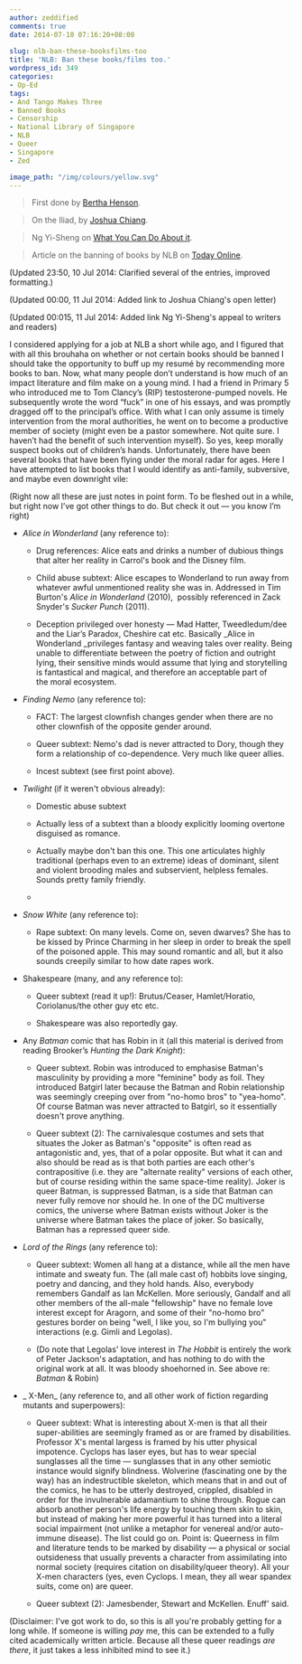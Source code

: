 ```yaml
---
author: zeddified
comments: true
date: 2014-07-10 07:16:20+08:00
 
slug: nlb-ban-these-booksfilms-too
title: 'NLB: Ban these books/films too.'
wordpress_id: 349
categories:
- Op-Ed
tags:
- And Tango Makes Three
- Banned Books
- Censorship
- National Library of Singapore
- NLB
- Queer
- Singapore
- Zed

image_path: "/img/colours/yellow.svg"
---
```


> First done by [Bertha Henson](http://berthahenson.wordpress.com/2014/07/09/ban-these-books-too/).

> On the Iliad, by [Joshua Chiang](https://www.facebook.com/notes/joshua-chiang/open-letter-in-response-to-the-book-removal-by-nlb-dont-stop-with-those-two-book/10152342809184888).

> Ng Yi-Sheng on [What You Can Do About it](https://www.facebook.com/ng.yisheng.9/posts/10101339137304902?fref=nf).

> Article on the banning of books by NLB on [Today Online](http://www.todayonline.com/singapore/nlb-will-not-reinstate-pulled-books).



(Updated 23:50, 10 Jul 2014: Clarified several of the entries, improved formatting.)

(Updated 00:00, 11 Jul 2014: Added link to Joshua Chiang's open letter)

(Updated 00:015, 11 Jul 2014: Added link Ng Yi-Sheng's appeal to writers and readers)

I considered applying for a job at NLB a short while ago, and I figured that with all this brouhaha on whether or not certain books should be banned I should take the opportunity to buff up my resumé by recommending more books to ban. Now, what many people don’t understand is how much of an impact literature and film make on a young mind. I had a friend in Primary 5 who introduced me to Tom Clancy’s (RIP) testosterone-pumped novels. He subsequently wrote the word “fuck” in one of his essays, and was promptly dragged off to the principal’s office. With what I can only assume is timely intervention from the moral authorities, he went on to become a productive member of society (might even be a pastor somewhere. Not quite sure. I haven’t had the benefit of such intervention myself). So yes, keep morally suspect books out of children’s hands. Unfortunately, there have been several books that have been flying under the moral radar for ages. Here I have attempted to list books that I would identify as anti-family, subversive, and maybe even downright vile:

(Right now all these are just notes in point form. To be fleshed out in a while, but right now I’ve got other things to do. But check it out — you know I’m right)




    
  * _Alice in Wonderland_ (any reference to):

    
    * Drug references: Alice eats and drinks a number of dubious things that alter her reality in Carrol's book and the Disney film.

    
    * Child abuse subtext: Alice escapes to Wonderland to run away from whatever awful unmentioned reality she was in. Addressed in Tim Burton's _Alice in Wonderland_ (2010),  possibly referenced in Zack Snyder's _Sucker Punch_ (2011).

    
    * Deception privileged over honesty — Mad Hatter, Tweedledum/dee and the Liar’s Paradox, Cheshire cat etc. Basically _Alice in Wonderland _privileges fantasy and weaving tales over reality. Being unable to differentiate between the poetry of fiction and outright lying, their sensitive minds would assume that lying and storytelling is fantastical and magical, and therefore an acceptable part of the moral ecosystem.




    
  * _Finding Nemo_ (any reference to):

    
    * FACT: The largest clownfish changes gender when there are no other clownfish of the opposite gender around. 

    
    * Queer subtext: Nemo's dad is never attracted to Dory, though they form a relationship of co-dependence. Very much like queer allies.

    
    * Incest subtext (see first point above).




    
  * _Twilight_ (if it weren't obvious already): 

    
    * Domestic abuse subtext

    
    * Actually less of a subtext than a bloody explicitly looming overtone disguised as romance.

    
    * Actually maybe don't ban this one. This one articulates highly traditional (perhaps even to an extreme) ideas of dominant, silent and violent brooding males and subservient, helpless females. Sounds pretty family friendly.

    
    * 



    
  * _Snow White_ (any reference to): 

    
    * Rape subtext: On many levels. Come on, seven dwarves? She has to be kissed by Prince Charming in her sleep in order to break the spell of the poisoned apple. This may sound romantic and all, but it also sounds creepily similar to how date rapes work.




    
  * Shakespeare (many, and any reference to): 

    
    * Queer subtext (read it up!): Brutus/Ceaser, Hamlet/Horatio, Coriolanus/the other guy etc etc. 

    
    * Shakespeare was also reportedly gay. 




    
  * Any _Batman_ comic that has Robin in it (all this material is derived from reading Brooker’s _Hunting the Dark Knight_): 

    
    * Queer subtext. Robin was introduced to emphasise Batman's masculinity by providing a more "feminine" body as foil. They introduced Batgirl later because the Batman and Robin relationship was seemingly creeping over from "no-homo bros" to "yea-homo". Of course Batman was never attracted to Batgirl, so it essentially doesn't prove anything. 

    
    * Queer subtext (2): The carnivalesque costumes and sets that situates the Joker as Batman's "opposite" is often read as antagonistic and, yes, that of a polar opposite. But what it can and also should be read as is that both parties are each other's contrapositive (i.e. they are "alternate reality" versions of each other, but of course residing within the same space-time reality). Joker is queer Batman, is suppressed Batman, is a side that Batman can never fully remove nor should he. In one of the DC multiverse comics, the universe where Batman exists without Joker is the universe where Batman takes the place of joker. So basically, Batman has a repressed queer side.




    
  * _Lord of the Rings_ (any reference to): 

    
    * Queer subtext: Women all hang at a distance, while all the men have intimate and sweaty fun. The (all male cast of) hobbits love singing, poetry and dancing, and they hold hands. Also, everybody remembers Gandalf as Ian McKellen. More seriously, Gandalf and all other members of the all-male "fellowship" have no female love interest except for Aragorn, and some of their "no-homo bro" gestures border on being "well, I like you, so I'm bullying you" interactions (e.g. Gimli and Legolas).

    
    * (Do note that Legolas' love interest in _The Hobbit_ is entirely the work of Peter Jackson's adaptation, and has nothing to do with the original work at all. It was bloody shoehorned in. See above re: _Batman_ & Robin)




    
  * _ X-Men_ (any reference to, and all other work of fiction regarding mutants and superpowers): 

    
    * Queer subtext: What is interesting about X-men is that all their super-abilities are seemingly framed as or are framed by disabilities. Professor X's mental largess is framed by his utter physical impotence. Cyclops has laser eyes, but has to wear special sunglasses all the time — sunglasses that in any other semiotic instance would signify blindness. Wolverine (fascinating one by the way) has an indestructible skeleton, which means that in and out of the comics, he has to be utterly destroyed, crippled, disabled in order for the invulnerable adamantium to shine through. Rogue can absorb another person's life energy by touching them skin to skin, but instead of making her more powerful it has turned into a literal social impairment (not unlike a metaphor for venereal and/or auto-immune disease). The list could go on. Point is: Queerness in film and literature tends to be marked by disability — a physical or social outsideness that usually prevents a character from assimilating into normal society (requires citation on disability/queer theory). All your X-men characters (yes, even Cyclops. I mean, they all wear spandex suits, come on) are queer. 

    
    * Queer subtext (2): Jamesbender, Stewart and McKellen. Enuff' said.






(Disclaimer: I've got work to do, so this is all you're probably getting for a long while. If someone is willing _pay_ me, this can be extended to a fully cited academically written article. Because all these queer readings _are there_, it just takes a less inhibited mind to see it.)
